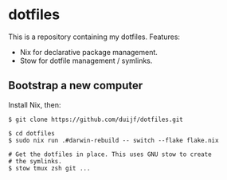 # dotfiles

This is a repository containing my dotfiles. Features:

 - Nix for declarative package management.
 - Stow for dotfile management / symlinks.

## Bootstrap a new computer

Install Nix, then:

```
$ git clone https://github.com/duijf/dotfiles.git

$ cd dotfiles
$ sudo nix run .#darwin-rebuild -- switch --flake flake.nix

# Get the dotfiles in place. This uses GNU stow to create
# the symlinks.
$ stow tmux zsh git ...
```
